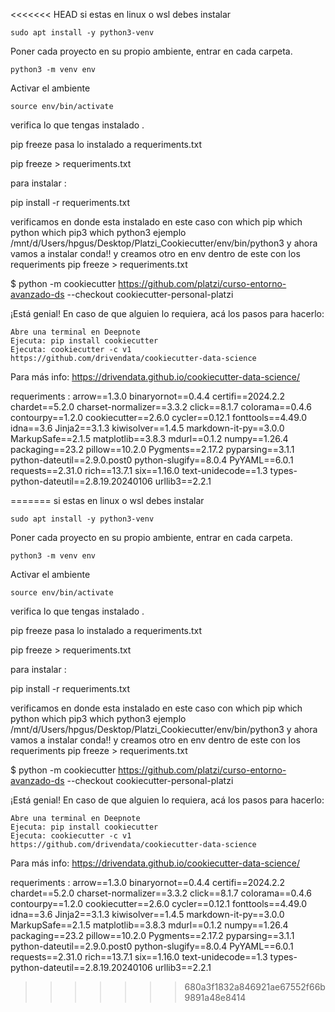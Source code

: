 <<<<<<< HEAD
si estas en linux o wsl debes instalar

    sudo apt install -y python3-venv

Poner cada proyecto en su propio ambiente, entrar en cada carpeta.

    python3 -m venv env

Activar el ambiente

    source env/bin/activate

verifica lo que tengas instalado .

pip freeze 
pasa lo instalado a requeriments.txt

pip freeze >  requeriments.txt

para instalar :

pip install -r requeriments.txt

verificamos en donde esta instalado en este caso con
which pip 
which python 
which pip3
which python3
ejemplo
/mnt/d/Users/hpgus/Desktop/Platzi_Cookiecutter/env/bin/python3
y ahora vamos a instalar conda!!
y creamos otro en env dentro de este con los requeriments
pip freeze > requeriments.txt

$ python -m cookiecutter https://github.com/platzi/curso-entorno-avanzado-ds --checkout cookiecutter-personal-platzi



¡Está genial! En caso de que alguien lo requiera, acá los pasos para hacerlo:

    Abre una terminal en Deepnote
    Ejecuta: pip install cookiecutter
    Ejecuta: cookiecutter -c v1 https://github.com/drivendata/cookiecutter-data-science

Para más info: https://drivendata.github.io/cookiecutter-data-science/

requeriments :
arrow==1.3.0
binaryornot==0.4.4
certifi==2024.2.2
chardet==5.2.0
charset-normalizer==3.3.2
click==8.1.7
colorama==0.4.6
contourpy==1.2.0
cookiecutter==2.6.0
cycler==0.12.1
fonttools==4.49.0
idna==3.6
Jinja2==3.1.3
kiwisolver==1.4.5
markdown-it-py==3.0.0
MarkupSafe==2.1.5
matplotlib==3.8.3
mdurl==0.1.2
numpy==1.26.4
packaging==23.2
pillow==10.2.0
Pygments==2.17.2
pyparsing==3.1.1
python-dateutil==2.9.0.post0
python-slugify==8.0.4
PyYAML==6.0.1
requests==2.31.0
rich==13.7.1
six==1.16.0
text-unidecode==1.3
types-python-dateutil==2.8.19.20240106
urllib3==2.2.1




=======
si estas en linux o wsl debes instalar

    sudo apt install -y python3-venv

Poner cada proyecto en su propio ambiente, entrar en cada carpeta.

    python3 -m venv env

Activar el ambiente

    source env/bin/activate

verifica lo que tengas instalado .

pip freeze 
pasa lo instalado a requeriments.txt

pip freeze >  requeriments.txt

para instalar :

pip install -r requeriments.txt

verificamos en donde esta instalado en este caso con
which pip 
which python 
which pip3
which python3
ejemplo
/mnt/d/Users/hpgus/Desktop/Platzi_Cookiecutter/env/bin/python3
y ahora vamos a instalar conda!!
y creamos otro en env dentro de este con los requeriments
pip freeze > requeriments.txt

$ python -m cookiecutter https://github.com/platzi/curso-entorno-avanzado-ds --checkout cookiecutter-personal-platzi



¡Está genial! En caso de que alguien lo requiera, acá los pasos para hacerlo:

    Abre una terminal en Deepnote
    Ejecuta: pip install cookiecutter
    Ejecuta: cookiecutter -c v1 https://github.com/drivendata/cookiecutter-data-science

Para más info: https://drivendata.github.io/cookiecutter-data-science/

requeriments :
arrow==1.3.0
binaryornot==0.4.4
certifi==2024.2.2
chardet==5.2.0
charset-normalizer==3.3.2
click==8.1.7
colorama==0.4.6
contourpy==1.2.0
cookiecutter==2.6.0
cycler==0.12.1
fonttools==4.49.0
idna==3.6
Jinja2==3.1.3
kiwisolver==1.4.5
markdown-it-py==3.0.0
MarkupSafe==2.1.5
matplotlib==3.8.3
mdurl==0.1.2
numpy==1.26.4
packaging==23.2
pillow==10.2.0
Pygments==2.17.2
pyparsing==3.1.1
python-dateutil==2.9.0.post0
python-slugify==8.0.4
PyYAML==6.0.1
requests==2.31.0
rich==13.7.1
six==1.16.0
text-unidecode==1.3
types-python-dateutil==2.8.19.20240106
urllib3==2.2.1




>>>>>>> 680a3f1832a846921ae67552f66b9891a48e8414
